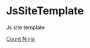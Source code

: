# JsSiteTemplate
Js site template

<a href="https://josephacevedo.github.io/Count-Ninja/" target="_blank">Count Ninja</a>
